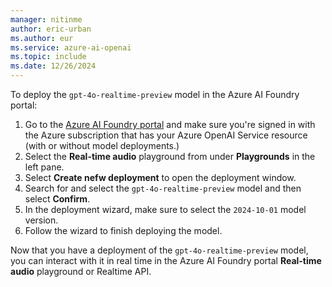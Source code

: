 ```yaml
---
manager: nitinme
author: eric-urban
ms.author: eur
ms.service: azure-ai-openai
ms.topic: include
ms.date: 12/26/2024
---
```


To deploy the `gpt-4o-realtime-preview` model in the Azure AI Foundry portal:
1. Go to the [Azure AI Foundry portal](https://ai.azure.com) and make sure you're signed in with the Azure subscription that has your Azure OpenAI Service resource (with or without model deployments.)
1. Select the **Real-time audio** playground from under **Playgrounds** in the left pane.
1. Select **Create nefw deployment** to open the deployment window. 
1. Search for and select the `gpt-4o-realtime-preview` model and then select **Confirm**.
1. In the deployment wizard, make sure to select the `2024-10-01` model version.
1. Follow the wizard to finish deploying the model.

Now that you have a deployment of the `gpt-4o-realtime-preview` model, you can interact with it in real time in the Azure AI Foundry portal **Real-time audio** playground or Realtime API.
